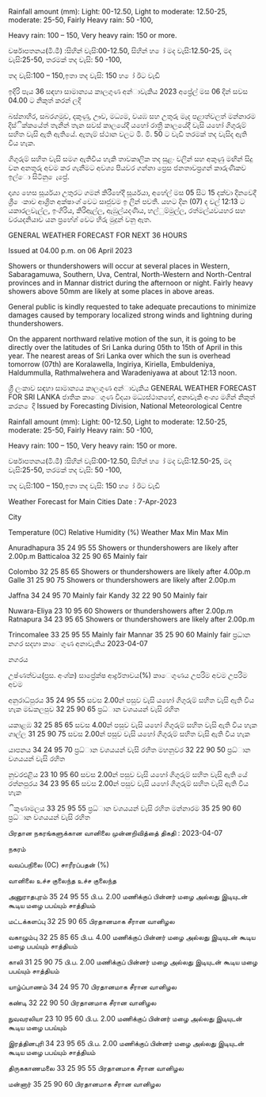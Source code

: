 Rainfall amount (mm): Light: 00-12.50, Light to moderate: 12.50-25, moderate: 25-50, Fairly Heavy rain: 50 -100,

Heavy rain: 100 – 150, Very heavy rain: 150 or more.

වර්ෂාපතනය(මි.මී) :සිහින් වැසි:00-12.50, සිහින් හ ෝ මද වැසි:12.50-25, මද වැසි:25-50, තරමක් තද වැසි: 50 -100,

තද වැසි:100 – 150,ඉතා තද වැසි: 150 හ ෝ ඊට වැඩි

ඉදිරි පැය 36 සඳහා සාමාන්‍යය කාලගුණ අන්‍ාවැකිය 2023 අප්‍රේල් මස 06 දින්‍ සවස 04.00 ට නිකුත් කරන්‍ ලදි

බස්නාහිර, සබරගමුව, දකුණු, ඌව, මධ්‍යම, වයඹ සහ උතුරු මැද පළාත්වලත් මන්නාරම දිස්ික්කයේත් තැනින් තැන සවස් කාලයේදී යහෝ රාත්‍රී කාලයේදී වැසි යහෝ ගිගුරුම් සහිත වැසි ඇති ඇතියේ. ඇතැම් ස්ථාන වලට මි. මී. 50 ට වැඩි තරමක් තද වැසිද ඇති විය හැක.

ගිගුරුම් සහිත වැසි සමග ඇතිවිය හැකි තාවකාලික තද සුළං වලින් සහ අකුණු මඟින් සිදු වන අනතුරු අවම කර ගැනීමට අවශ්‍ය පියවර ගන්නා ප්‍රෙස ජනතාවප්‍රගන් කාරුණිකව ඉල්ො සිටිනු ෙැප්‍රේ.

දෘශ්‍ය හෙස සූර්යයා උතුරට ගමන් කිරීහේදී සූර්යයා, අහේල් මස 05 සිට 15 දක්වා දිනවෙදී ශ්‍රී ෙංකාව ආශ්‍රිත අක්ෂාංශ්‍ වෙට සෘජුවම ඉ ලින් පවතී. යහට දින (07) ද වල් 12:13 ට යකාරලවැල්ල, ඉංගිරිය, කිරිඇල්ල, ඇඹුල්යදණිය, හල්ුම්මුල්ල, රත්මල්යවයහර සහ වරයදනියාව යන ප්‍රහේශ්‍ වෙට හිරු මුදුන් වනු ඇත.

GENERAL WEATHER FORECAST FOR NEXT 36 HOURS

Issued at 04.00 p.m. on 06 April 2023

Showers or thundershowers will occur at several places in Western, Sabaragamuwa, Southern, Uva, Central, North-Western and North-Central provinces and in Mannar district during the afternoon or night. Fairly heavy showers above 50mm are likely at some places in above areas.

General public is kindly requested to take adequate precautions to minimize damages caused by temporary localized strong winds and lightning during thundershowers.

On the apparent northward relative motion of the sun, it is going to be directly over the latitudes of Sri Lanka during 05th to 15th of April in this year. The nearest areas of Sri Lanka over which the sun is overhead tomorrow (07th) are Koralawella, Ingiriya, Kiriella, Embuldeniya, Haldummulla, Rathmalwehera and Waradeniyawa at about 12:13 noon.

ශ්‍රී ලංකාව සඳහා සාමාන්‍යය කාලගුණ අන්‍ාවැකිය GENERAL WEATHER FORECAST FOR SRI LANKA ජාතික කාෙගුණ විදයා මධ්‍යස්ථානහේ, අනාවැකි අංශ්‍ය මගින් නිකුත් කරන ෙදි Issued by Forecasting Division, National Meteorological Centre

Rainfall amount (mm): Light: 00-12.50, Light to moderate: 12.50-25, moderate: 25-50, Fairly Heavy rain: 50 -100,

Heavy rain: 100 – 150, Very heavy rain: 150 or more.

වර්ෂාපතනය(මි.මී) :සිහින් වැසි:00-12.50, සිහින් හ ෝ මද වැසි:12.50-25, මද වැසි:25-50, තරමක් තද වැසි: 50 -100,

තද වැසි:100 – 150,ඉතා තද වැසි: 150 හ ෝ ඊට වැඩි

Weather Forecast for Main Cities Date : 7-Apr-2023

City

Temperature (0C) Relative Humidity (%) Weather Max Min Max Min

Anuradhapura 35 24 95 55 Showers or thundershowers are likely after 2.00p.m Batticaloa 32 25 90 65 Mainly fair

Colombo 32 25 85 65 Showers or thundershowers are likely after 4.00p.m Galle 31 25 90 75 Showers or thundershowers are likely after 2.00p.m

Jaffna 34 24 95 70 Mainly fair Kandy 32 22 90 50 Mainly fair

Nuwara-Eliya 23 10 95 60 Showers or thundershowers after 2.00p.m Ratnapura 34 23 95 65 Showers or thundershowers are likely after 2.00p.m

Trincomalee 33 25 95 55 Mainly fair Mannar 35 25 90 60 Mainly fair ප්‍රධාන නගර සදහා කාෙගුණ අනාවැකිය 2023-04-07

නගරය

උෂ්ණත්වය(ප්‍රස. අංශ්‍ක) සාප්‍රේක්ෂ ආර්ද්‍රතාවය(%) කාෙගුණය උපරිම අවම උපරිම අවම

අනුරාධ්‍පුරය 35 24 95 55 සවස 2.00න් පසුව වැසි යහෝ ගිගුරුම් සහිත වැසි ඇති විය හැක මඩකලපුව 32 25 90 65 ප්‍රධ්‍ාන වශයයන් වැසි රහිත

යකාළඹ 32 25 85 65 සවස 4.00න් පසුව වැසි යහෝ ගිගුරුම් සහිත වැසි ඇති විය හැක ගාල්ල 31 25 90 75 සවස 2.00න් පසුව වැසි යහෝ ගිගුරුම් සහිත වැසි ඇති විය හැක

යාපනය 34 24 95 70 ප්‍රධ්‍ාන වශයයන් වැසි රහිත මහනුවර 32 22 90 50 ප්‍රධ්‍ාන වශයයන් වැසි රහිත

නුවරඑළිය 23 10 95 60 සවස 2.00න් පසුව වැසි යහෝ ගිගුරුම් සහිත වැසි ඇති යේ රත්නපුරය 34 23 95 65 සවස 2.00න් පසුව වැසි යහෝ ගිගුරුම් සහිත වැසි ඇති විය හැක

ිකුණාමලය 33 25 95 55 ප්‍රධ්‍ාන වශයයන් වැසි රහිත මන්නාරම 35 25 90 60 ප්‍රධ්‍ාන වශයයන් වැසි රහිත

பிரதான நகரங்களுக்கான வானிலை முன்னறிவித்தை் திகதி : 2023-04-07

நகரம்

வவப்பநிலை (0C) சாரீரப்பதன் (%)

வானிலை உச்ச குலைந்த உச்ச குலைந்த

அனுராதபுரம் 35 24 95 55 பி.ப. 2.00 மணிக்குப் பின்னர் மழை அல்லது இடியுடன் கூடிய மழை பபய்யும் சாத்தியம்

மட்டக்களப்பு 32 25 90 65 பிரதானமாக சீரான வானிழல

வகாழும்பு 32 25 85 65 பி.ப. 4.00 மணிக்குப் பின்னர் மழை அல்லது இடியுடன் கூடிய மழை பபய்யும் சாத்தியம்

காலி 31 25 90 75 பி.ப. 2.00 மணிக்குப் பின்னர் மழை அல்லது இடியுடன் கூடிய மழை பபய்யும் சாத்தியம்

யாழ்ப்பாணம் 34 24 95 70 பிரதானமாக சீரான வானிழல

கண்டி 32 22 90 50 பிரதானமாக சீரான வானிழல

நுவவரலியா 23 10 95 60 பி.ப. 2.00 மணிக்குப் பின்னர் மழை அல்லது இடியுடன் கூடிய மழை பபய்யும்

இரத்தினபுரி 34 23 95 65 பி.ப. 2.00 மணிக்குப் பின்னர் மழை அல்லது இடியுடன் கூடிய மழை பபய்யும் சாத்தியம்

திருககாணமலை 33 25 95 55 பிரதானமாக சீரான வானிழல

மன்னார் 35 25 90 60 பிரதானமாக சீரான வானிழல
